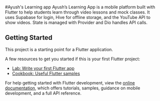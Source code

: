 #Ayush's Learning app
Ayush’s Learning App is a mobile platform built with Flutter to help students learn through video lessons and mock classes. It uses Supabase for login, Hive for offline storage, and the YouTube API to show videos. State is managed with Provider  and Dio handles API calls.

## Getting Started

This project is a starting point for a Flutter application.

A few resources to get you started if this is your first Flutter project:

- [Lab: Write your first Flutter app](https://docs.flutter.dev/get-started/codelab)
- [Cookbook: Useful Flutter samples](https://docs.flutter.dev/cookbook)

For help getting started with Flutter development, view the
[online documentation](https://docs.flutter.dev/), which offers tutorials,
samples, guidance on mobile development, and a full API reference.
